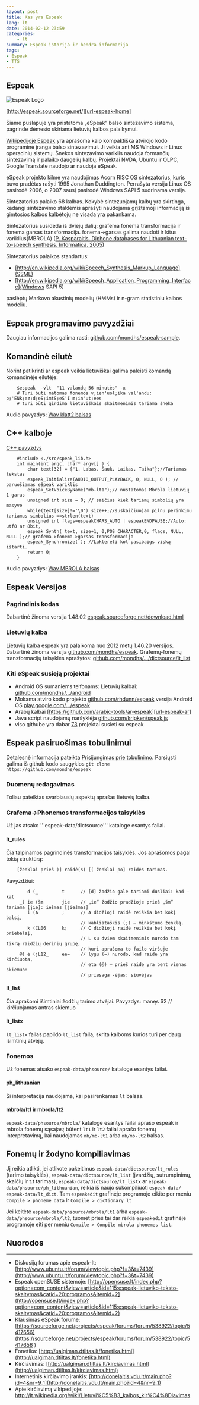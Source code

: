 ```yaml
---
layout: post 
title: Kas yra Espeak
lang: lt
date: 2014-02-12 23:59
categories:
    - lt
summary: Espeak istorija ir bendra informacija
tags:
- Espeak
- TTS
---
```




Espeak
---------------------

![Espeak Logo][img-espeak-logo]

[http://espeak.sourceforge.net/][url-espeak-home]


Šiame puslapuje yra pristatoma „eSpeak“ balso sintezavimo sistema, pagrinde dėmesio skiriama lietuvių kalbos palaikymui.

[Wikipedijoje Espeak][url-espeak-wikipedia] yra aprašoma kaip kompaktiška atvirojo kodo programinė įranga balso sintezavimui. Ji veikia ant MS Windows ir Linux operacinių sistemų. Šnekos sintezavimo variklis naudoja formančių sintezavimą ir palaiko daugelių kalbų. Projektai NVDA, Ubuntu ir OLPC, Google Translate naudojo ar naudoja eSpeak.

eSpeak projekto kilmė yra naudojimas Acorn RISC OS sintezatorius, kuris buvo pradėtas rašyti 1995 Jonathan Duddington. Perrašyta versija Linux OS pasirodė 2006, o 2007 sausį pasirodė Windows SAPI 5 sudrinama versija.

Sintezatorius palaiko 68 kalbas. Kokybė sintezuojamų kalbų yra skirtinga, kadangi sintezavimo staklėmis aprašyti naudojama grįžtamoji informaciją iš gimtosios kalbos kalbėtojų ne visada yra pakankama.


Sintezatorius susideda iš dviejų dalių: grafema fonema transformacija ir fonema garsas transformacija. fonema->garsas galima naudoti ir kitus variklius(MBROLA) ([P. Kasparaitis. Diphone databases for Lithuanian text-to-speech synthesis. Informatica. 2005][url-espeak-lt-mbrolla])

Sintezatorius palaikos standartus:

* [http://en.wikipedia.org/wiki/Speech_Synthesis_Markup_Language](SSML)
* [http://en.wikipedia.org/wiki/Speech_Application_Programming_Interface](Windows SAPI 5)

paslėptų Markovo akustinių modelių (HMMs) ir n-gram statistiniu kalbos modeliu. 

Espeak programavimo pavyzdžiai
---------------------

Daugiau informacijos galima rasti: [github.com/mondhs/espeak-sample][url-espeak-sample]. 

## Komandinė eilutė

Norint patikrinti ar espeak veikia lietuviškai galima paleisti komandą komandinėje eilutėje:

```
    $espeak  -vlt  "11 valandų 56 minutės" -x 
    # Turi būti matomas fonemos v;ien'uol;ika val'andu: p;'ENk;ez;d;eS;imtS;eS'I m;in'ut;ees
    # turi būti girdima lietuviškais skaitmenimis tariama šneka
```
Audio pavyzdys: [Wav klatt2 balsas][url-espeak-lt-klatt2-sample]

## C++ kalboje

[C++ pavyzdys][url-espeak-sample-cpp]

```
    #include <./src/speak_lib.h>
    int main(int argc, char* argv[] ) {
        char text[32] = {"1. Labas. Šauk. Laikas. Taika"};//Tariamas tekstas
        espeak_Initialize(AUDIO_OUTPUT_PLAYBACK, 0, NULL, 0 ); // paruošiamas eSpeak variklis
        espeak_SetVoiceByName("mb-lt1");// nustatomas Mbrola lietuvių 1 garas
        unsigned int size = 0; // saičius kiek tariamų simbolių yra masyve
        while(text[size]!='\0') size++;//suskaičiuojam pilnu perinkimu tariamus simbolius ==strlen(text)
        unsigned int flags=espeakCHARS_AUTO | espeakENDPAUSE;//Auto: utf8 ar 8bit,
        espeak_Synth( text, size+1, 0,POS_CHARACTER,0, flags, NULL, NULL );// grafema->fonema->garsas transformacija
        espeak_Synchronize( ); //Lukterėti kol pasibaigs viską ištarti.
        return 0;
    }
```
Audio pavyzdys: [Wav MBROLA balsas][url-espeak-lt-mbrola-sample] 


Espeak Versijos
---------------------

### Pagrindinis kodas

Dabartinė žinoma versija 1.48.02 [espeak.sourceforge.net/download.html][url-espeak-download]

### Lietuvių kalba

Lietuvių kalba espeak yra palaikoma nuo 2012 metų 1.46.20 versijos. Dabartinė žinoma versija [github.com/mondhs/espeak][url-espeak-lt].
Grafemų-fonemų transformacijų taisyklės aprašytos: [github.com/mondhs/.../dictsource/lt_list][url-espeak-lt-rules]

### Kiti eSpeak susieją projektai
* Android OS sumaniems telfonams: Lietuvių kalbai: [github.com/mondhs/.../android][url-espeak-lt-android]
* Mokama atviro kodo projekto [github.com/rhdunn/espeak][url-espeak-en] versija Android OS [play.google.com/.../espeak][url-espeak-en-android]
* Arabų kalbai [https://github.com/arabic-tools/ar-espeak][url-espeak-ar]
* Java script naudojamų naršyklėja [github.com/kripken/speak.js][url-espeak-js]
* viso githube yra dabar [73][url-espeak-at-github] projektai susieti su espeak 


Espeak pasiruošimas tobulinimui
---------------------
Detalesnė informacija pateikta [Prisijungimas prie tobulinimo][url-espeak-lt-participation]. Parsiųsti galima iš github kodo saugyklos  ```git clone https://github.com/mondhs/espeak```

### Duomenų redagavimas
Toliau pateiktas svarbiausių aspektų aprašas lietuvių kalba.
### Grafema->Phonemos transformacijos taisyklės 
Už jas atsako '''espeak-data/dictsource''' kataloge esantys failai.
#### lt_rules 
Čia talpinamos pagrindinės transformacijos taisyklės.
Jos aprašomos pagal tokią struktūrą: 

```
    [ženklai prieš )] raidė(s) [( ženklai po] raidės tarimas.
```

Pavyzdžiui:

```
        d (_         t      // [d] žodžio gale tariami dusliai: kad – kat
     _) ie (šm       jie    // „ie“ žodžio pradžioje prieš „šm“ tariama [jie]: iešmas [jiešmas]
        i (A         ;      // A didžioji raidė reiškia bet kokį balsį, 
                            // kabliataškis (;) – minkštumo ženklą.
        k (CL06      k;     // C didžioji raidė reiškia bet kokį priebalsį, 
                            // L su dviem skaitmenimis nurodo tam tikrą raidžių derinių grupę, 
                            // kuri aprašoma to failo viršuje
     @) ė (jL12_     ee=    // lygu (=) nurodo, kad raidė yra kirčiuota, 
                            // eta (@) – prieš raidę yra bent vienas skiemuo: 
                            // priesaga -ėjas: siuvėjas
```

#### lt_list 
Čia aprašomi išimtiniai žodžių tarimo atvėjai.
Pavyzdys:
 manęs     $2         // kirčiuojamas antras skiemuo

#### lt_listx 
```lt_listx``` failas papildo ```lt_list``` failą, skrita kalboms kurios turi per daug išimtinių atvėjų.
### Fonemos 
Už fonemas atsako ```espeak-data/phsource/``` kataloge esantys failai. 
#### ph_lithuanian 
Ši interpretacija naudojama, kai pasirenkamas ```lt``` balsas.
#### mbrola/lt1 ir mbrola/lt2 
```espeak-data/phsource/mbrola/``` kataloge esantys failai aprašo espeak ir mbrola fonemų sąsajas; būtent ```lt1``` ir ```lt2``` failai aprašo fonemų interpretavimą, kai naudojamas ```mb/mb-lt1``` arba ```mb/mb-lt2``` balsas.
## Fonemų ir žodyno kompiliavimas 
Jį reikia atlikti, jei atlikote pakeitimus ```espeak-data/dictsource/lt_rules``` (tarimo taisyklės), ```espeak-data/dictsource/lt_list``` (įvardžių, sutrumpinimų, skaičių ir t.t tarimas), ```espeak-data/dictsource/lt_listx``` ar ```espeak-data/phsource/ph_lithuanian```, reikia iš naujo sukompiliuoti ```espeak-data/``` ```espeak-data/lt_dict```. 
Tam ```espeakedit``` grafinėje programoje eikite per meniu ```Compile > phoneme data``` ir ```Compile > dictionary lt```

Jei keitėte ```espeak-data/phsource/mbrola/lt1``` arba ```espeak-data/phsource/mbrola/lt2```, tuomet prieš tai dar reikia ```espeakedit``` grafinėje programoje eiti per meniu ```Compile > Compile mbrola phonemes list```.









## Nuorodos
---------------------
* Diskusijų forumas apie espeak-lt: [http://www.ubuntu.lt/forum/viewtopic.php?f=3&t=7439](http://www.ubuntu.lt/forum/viewtopic.php?f=3&t=7439)
* Espeak openSUSE sistemoje: [http://opensuse.lt/index.php?option=com_content&view=article&id=115:espeak-lietuviko-teksto-skaitymas&catid=20:programos&Itemid=2](http://opensuse.lt/index.php?option=com_content&view=article&id=115:espeak-lietuviko-teksto-skaitymas&catid=20:programos&Itemid=2)
* Klausimas eSpeak forume: [https://sourceforge.net/projects/espeak/forums/forum/538922/topic/5417656](https://sourceforge.net/projects/espeak/forums/forum/538922/topic/5417656 )
* Fonetika: [http://ualgiman.dtiltas.lt/fonetika.html](http://ualgiman.dtiltas.lt/fonetika.html)
* Kirčiavimas: [http://ualgiman.dtiltas.lt/kirciavimas.html](http://ualgiman.dtiltas.lt/kirciavimas.html)
* Internetinis kirčiavimo įrankis: [http://donelaitis.vdu.lt/main.php?id=4&nr=9_1](http://donelaitis.vdu.lt/main.php?id=4&nr=9_1)
* Apie kirčiavimą vikipedijoje: [http://lt.wikipedia.org/wiki/Lietuvi%C5%B3_kalbos_kir%C4%8Diavimas ](http://lt.wikipedia.org/wiki/Lietuvi%C5%B3_kalbos_kir%C4%8Diavimas )



[img-espeak-logo]: http://espeak.sourceforge.net/images/lips.png "Espeak logo"
[url-espeak-home]: http://espeak.sourceforge.net/ "Espeak svetainė"
[url-espeak-wikipedia]: http://en.wikipedia.org/wiki/ESpeak	"Espeak wikipedia"
[url-espeak-lt]: https://github.com/mondhs/espeak "Espeak lietuvių kalba"
[url-espeak-lt-android]: https://github.com/mondhs/espeak/tree/master/android "Espeak Android OS lietuvių kalba"
[url-espeak-lt-participation]: https://github.com/mondhs/espeak/wiki/Participation "Prisijungimas prie tobulinimo"
[url-espeak-lt-rules]: https://github.com/mondhs/espeak/blob/master/dictsource/lt_list "Espeak transformavimo taisyklės"
[url-espeak-lt-klatt2-sample]: https://raw2.github.com/mondhs/espeak-sample/master/output/talkingClockEspeak-klatt2.wav "klatt2 espeak"
[url-espeak-lt-mbrola-sample]: https://raw2.github.com/mondhs/espeak-sample/master/output/talkingClockEspeak.wav "mbrola espeak"
[url-espeak-download]: http://espeak.sourceforge.net/download.html "Parsisiųsti espeak"
[url-espeak-en-android]: https://play.google.com/store/apps/details?id=com.reecedunn.espeak "eSpeak Android anglų k."
[url-espeak-lt-mbrolla]: http://iospress.metapress.com/content/we09ck6eb31n2ekr/ "Diphone databases for Lithuanian text-to-speech synthesis"
[url-espeak-en]: https://github.com/rhdunn/espeak "Espeak anglų kalba"
[url-espeak-ar]: https://github.com/arabic-tools/ar-espeak "Espeak arabų kalba"
[url-espeak-js]: https://github.com/kripken/speak.js "Espeak javascript"
[url-espeak-at-github]: https://github.com/search?q=espeak&ref=searchresults&type=Repositories "Espeak githube"
[url-espeak-sample]: https://github.com/mondhs/espeak-sample "Espeak programiniai pavyzdžiai"
[url-espeak-sample-cpp]: https://github.com/mondhs/espeak-sample/blob/master/sampleMbrolaSpeak.cpp "Espeak cpp"


